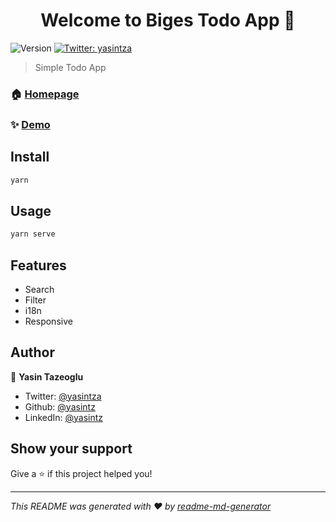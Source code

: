 <h1 align="center">Welcome to Biges Todo App 👋</h1>
<p>
  <img alt="Version" src="https://img.shields.io/badge/version-0.1.0-blue.svg?cacheSeconds=2592000" />
  <a href="https://twitter.com/yasintza" target="_blank">
    <img alt="Twitter: yasintza" src="https://img.shields.io/twitter/follow/yasintza.svg?style=social" />
  </a>
</p>

> Simple Todo App

### 🏠 [Homepage](https://github.com/yasintz/biges-todo-app)

### ✨ [Demo](https://biges-todo-app.now.sh/)

## Install

```sh
yarn
```

## Usage

```sh
yarn serve
```

## Features

- Search
- Filter
- i18n
- Responsive

## Author

👤 **Yasin Tazeoglu**

- Twitter: [@yasintza](https://twitter.com/yasintza)
- Github: [@yasintz](https://github.com/yasintz)
- LinkedIn: [@yasintz](https://linkedin.com/in/yasintz)

## Show your support

Give a ⭐️ if this project helped you!

---

_This README was generated with ❤️ by [readme-md-generator](https://github.com/kefranabg/readme-md-generator)_
